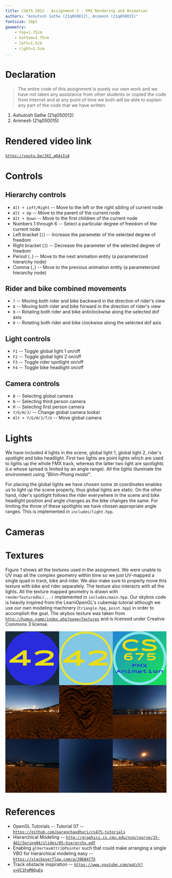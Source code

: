 ```yaml
---
title: CS675 2022 - Assignment 3 - FMX Rendering and Animation
authors: "Ashutosh Sathe (21q050012), Animesh (21q050015)"
fontsize: 10pt
geometry: 
    - top=1.75cm
    - bottom=1.75cm
    - left=1.5cm
    - right=1.5cm
...
```


# Declaration

> The entire code of this assignment is purely our own work and we have not taken any assistance from other students or copied the code from internet and at any point of time we both will be able to explain any part of the code that we have written.

1. Ashutosh Sathe (21q050012)
2. Animesh (21q050015)

# Rendered video link

[`https://youtu.be/3X2_qD4iIy4`](https://youtu.be/3X2_qD4iIy4)

# Controls

## Hierarchy controls

* `Alt + Left/Right` -- Move to the left or the right sibling of current node
* `Alt + Up` -- Move to the parent of the current node
* `Alt + Down` -- Move to the first children of the current node
* Numbers 1 through 6 -- Select a particular degree of freedom of the current node
* Left bracket (`[`) -- Increase the parameter of the selected degree of freedom
* Right bracket (`]`) -- Decrease the parameter of the selected degree of freedom
* Period (`.`) -- Move to the next animation entity (a parameterized hierarchy node)
* Comma (`,`) -- Move to the previous animation entity (a parameterized hierarchy node)

## Rider and bike combined movements
* `7` -- Moving both rider and bike backward in the direction of rider's view
* `8` -- Moving both rider and bike forward in the direction of rider's view
* `9` -- Rotating both rider and bike anticlockwise along the selected dof axis
* `0` -- Rotating both rider and bike clockwise along the selected dof axis

## Light controls
* `F1` -- Toggle global light 1 on/off
* `F2` -- Toggle global light 2 on/off
* `F3` -- Toggle rider spotlight on/off
* `F4` -- Toggle bike headlight on/off 

## Camera controls
* `B` -- Selecting global camera
* `N` -- Selecting third person camera
* `M` -- Selecting first person camera
* `Y/G/H/J/` -- Change global camera lookat
* `Alt + Y/G/H/J/T/U` -- Move global camera

# Lights

We have included 4 lights in the scene, global light 1, global light 2, rider's spotlight and bike headlight. First two lights are point lights which are used to lights up the whole FMX track, whereas the latter two light are spotlights (i.e whose spread is limited by an angle range). All the lights illuminate the environment using *"Blinn-Phong model"*.

For placing the global lights we have chosen some `3D` coordinates enables us to light up the scene properly, thus global lights are static. On the other hand, rider's spotlight follows the rider everywhere in the scene and bike headlight position and angle changes as the bike changes the same. For limiting the throw of these spotlights we have chosen appropriate angle ranges. This is implemented in `includes/light.hpp`.

# Cameras

# Textures

Figure 1 shows all the textures used in the assignment. We were unable to UV map all the complex geometry within time so we just UV-mapped a single quad in track, bike and rider. We also make sure to properly move this texture with bike and rider separately. The texture also interacts with all the lights. All the texture mapped geometry is drawn with `renderTexturedGL(...)` implemented in `includes/main.hpp`. Our skybox code is heavily inspired from the LearnOpenGL's cubemap tutorial although we use our own modeling machinery (`triangle.hpp`, `point.hpp`) in order to accomplish the goal. The skybox texture was taken from [`http://humus.name/index.php?page=Textures`](http://humus.name/index.php?page=Textures) and is licensed under Creative Commons 3 license.


![All the textures used in this assignment. Top row: Left -- bike headlight, Middle -- Torso back logo, Right -- Track texture. Middle row: negative parts (XYZ) of skybox. Bottom row: positive parts (XYZ) of skybox.](textures.png)

# References

* OpenGL Tutorials -- Tutorial 07 -- [`https://github.com/paragchaudhuri/cs475-tutorials`](https://github.com/paragchaudhuri/cs475-tutorials)
* Hierarchical Modeling -- [`http://graphics.cs.cmu.edu/nsp/course/15-462/Spring04/slides/05-hierarchy.pdf`](http://graphics.cs.cmu.edu/nsp/course/15-462/Spring04/slides/05-hierarchy.pdF)
* Enabling `glVertexAttribPointer` such that could make arranging a single VBO for hierarchical modeling easy -- [`https://stackoverflow.com/a/39684775`](https://stackoverflow.com/a/39684775)
* Track obstacle inspiration -- [`https://www.youtube.com/watch?v=VC1FeM9QuEg`](https://www.youtube.com/watch?v=VC1FeM9QuEg)
